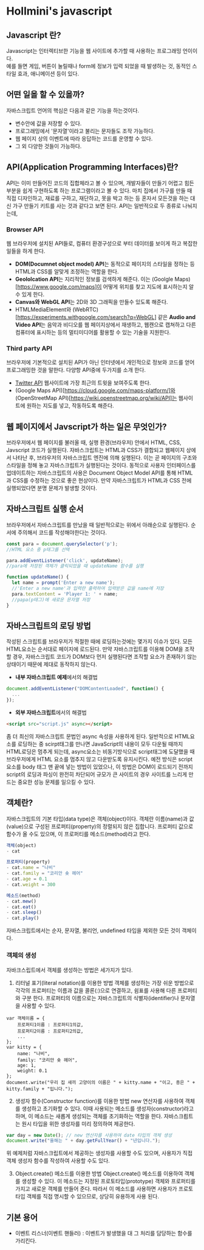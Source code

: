 # Hollmini's javascript

## Javascript 란?
Javascript는 인터렉티브한 기능을 웹 사이트에 추가할 때 사용하는 프로그래밍 언이이다.<br>예를 들면 게임, 버튼이 눌릴때나 form에 정보가 입력 되었을 때 발생하는 것, 동적인 스타일 효과, 애니메이션 등이 있다.

## 어떤 일을 할 수 있을까?
자바스크립트 언어의 핵심은 다음과 같은 기능을 하는것이다.
- 변수안에 값을 저장할 수 있다. 
- 프로그래밍에서 '문자열'이라고 불리는 문자들도 조작 가능하다.
- 웹 페이지 상의 이벤트에 따라 응답하는 코드를 운영할 수 있다.
- 그 외 다양한 것들이 가능하다.

## API(Application Programming Interfaces)란?
API는 이미 만들어진 코드의 집합체라고 볼 수 있으며, 개발자들이 만들기 어렵고 힘든 부분을 쉽게 구현하도록 하는 프로그램이라고 볼 수 있다. 마치 집에서 가구를 만들 때 직접 디자인하고, 재료를 구하고, 재단하고, 못을 박고 하는 등 혼자서 모든것을 하는 대신 가구 만들기 키트를 사는 것과 같다고 보면 된다. API는 일반적으로 두 종류로 나눠지는데,

### Browser API
웹 브라우저에 설치된 API들로, 컴퓨터 환경구성으로 부터 데이터를 보이게 하고 복잡한 일들을 하게 한다.
- **DOM(Documnet object model) API**는 동적으로 페이지의 스타일을 정하는 등 HTML과 CSS를 알맞게 조정하는 역할을 한다.
- **Geololcation API**는 지리적인 정보를 검색하게 해준다. 이는 (Goolgle Maps)[https://www.google.com/maps]이 어떻게 위치를 찾고 지도에 표시하는지 알 수 있게 한다.
- **Canvas와 WebGL API**는 2D와 3D 그래픽을 만들수 있도록 해준다.
- HTMLMediaElement와 (WebRTC)[https://experiments.withgoogle.com/search?q=WebGL] 같은 **Audio and Video API**는 음악과 비디오를 웹 페이지상에서 재생하고, 웹캔으로 캡쳐하고 다른 컴퓨터에 표시하는 등의 멀티미디어를 활용할 수 있는 기술을 지원한다.

### Third party API
브라우저에 기본적으로 설치된 API가 아닌 인터넷에서 개인적으로 정보와 코드를 얻어 프로그래밍한 것을 말한다. 다양항 API중에 두가지를 소개 한다.
- [Twitter API](https://developer.twitter.com/en/docs) 웹사이트에 가장 최근의 트윗을 보여주도록 한다.
- (Google Maps API)[https://cloud.google.com/maps-platform/]와 (OpenStreetMap API)[https://wiki.openstreetmap.org/wiki/API]는 웹사이트에 원하는 지도를 넣고, 작동하도록 해준다.

## 웹 페이지에서 Javscript가 하는 일은 무엇인가?
브라우저에서 웹 페이지를 불러올 때, 실행 환경(브라우저) 안에서 HTML, CSS, Javscript 코드가 실행된다. 자바스크립트는 HTML과 CSS가 결합되고 웹페이지 상에서 나타난 후, 브라우저의 자바스크립트 엔진에 의해 실행된다. 이는 곧 페이지의 구조와 스타일을 정해 놓고 자바스크립트가 실행된다는 것이다.
동적으로 사용자 인터페이스를 업데이트하는 자바스크립트의 사용은 Document Object Model API를 통해 HTML과 CSS를 수정하는 것으로 좋은 현상이다. 만약 자바스크립트가 HTML과 CSS 전에 실행되었다면 분명 문제가 발생할 것이다.

## 자바스크립트 실행 순서
브라우저에서 자바스크립트를 만났을 때 일반적으로는 위에서 아래순으로 실행된다. 순서에 주의해서 코드를 작성해야한다는 것이다.
```javascript
const para = document.querySelector('p');
//HTML 요소 중 p태그를 선택

para.addEventListener('click', updateName);
//para에 저장된 객체가 클릭되었을 때 updateName 함수를 실행

function updateName() {
  let name = prompt('Enter a new name');
  //'Enter a new name'과 입력란 출력하여 입력받은 값을 name에 저장
  para.textContent = 'Player 1: ' + name;
  //papa(p태그)에 새로운 문자열 저장
}
```

## 자바스크립트의 로딩 방법
작성된 스크립트를 브라우저가 적절한 때에 로딩하는것에는 몇가지 이슈가 있다. 모든 HTML요소는 순서대로 페이지에 로드된다. 만약 자바스크립트를 이용해 DOM을 조작할 경우, 자바스크립트 코드가 DOM보다 먼저 실행된다면 조작할 요소가 존재하기 않는 상태이기 때문에 제대로 동작하지 않는다.

- **내부 자바스크립트 예제**에서의 해결법
```javascript
document.addEventListener("DOMContentLoaded", function() {
  ... 
});
```

- **외부 자바스크립트**에서의 해결법
```html
<script src="script.js" async></script>
```
좀 더 최신의 자바스크립트 문법인 async 속성을 사용하게 된다. 일반적으로 HTML요소를 로딩하는 중 scirpt태그를 만나면 JavaScript의 내용이 모두 다운될 때까지 HTML로딩은 멈추게 되는데, async요소는 비동기방식으로 script태그에 도달했을 때 브라우저에게 HTML 요소를 멈추지 않고 다운받도록 유지시킨다.
예전 방식은 script 요소를 body 태그 맨 끝에 넣는 방법이 있었으나, 이 방법은 DOM이 로드되기 전까지 script의 로딩과 파싱이 완전히 차단되어 규모가 큰 사이트의 경우 사이트를 느리게 만드는 중요한 성능 문제를 일으킬 수 있다.


## 객체란?
자바스크립트의 기본 타입(data type)은 객체(object)이다. 객체란 이름(name)과 값(value)으로 구성된 프로퍼티(property)의 정렬되지 않은 집합니다. 프로퍼티 값으로 함수가 올 수도 있으며, 이 프로퍼티를 메소드(method)라고 한다.
```javascript
객체(object)
- cat

프로퍼티(property)
- cat.name = "나비"
- cat.family = "코리안 숏 헤어"
- cat.age = 0.1
- cat.weight = 300

메소드(method)
- cat.mew()
- cat.eat()
- cat.sleep()
- cat.play()
``` 
자바스크립트에서는 순자, 문자열, 불리언, undefined 타입을 제외한 모든 것이 객체이다. 

### 객체의 생성
자바크스립트에서 객체를 생성하는 방법은 세가지가 있다.

1. 리터널 표기(literal notation)를 이용한 방법
객체를 생성하는 가장 쉬운 방법으로 각각의 프로퍼티는 이름과 값을 콜론(:)으로 연결하고, 쉼표를 사용해 다른 프로퍼티와 구분 한다. 프로퍼티의 이름으로는 자바스크립트의 식별자(identifier)나 문자열을 사용할 수 있다.
```javacsript
var 객체이름 = {
    프로퍼티1이름 : 프로퍼티1의값,
    프로퍼티2이름 : 프로퍼티2의값,
    ...
};
var kitty = {
    name: "나비",
    family: "코리안 숏 헤어",
    age: 1,
    weight: 0.1
};
document.write("우리 집 새끼 고양이의 이름은 " + kitty.name + "이고, 종은 " + kitty.family + "입니다.");
```

2. 생성자 함수(Constructor function)를 이용한 방법
new 연산자를 사용하여 객체를 생성하고 초기화할 수 있다.
이때 사용되는 메소드를 생성자(constructor)라고 하며, 이 메소드는 새롭게 생성되는 객체를 초기화하는 역할을 한다. 자바스크릡트는 원시 타입을 위한 생성자를 미리 정의하여 제공한다.
```javascript
var day = new Date(); // new 연산자를 사용하여 date 타입의 객체 생성
document.write("올해는 " + day.getFullYear() + "년입니다.");
```
위 예제처럼 자바스크립트에서 제공하는 생성자를 사용할 수도 있으며, 사용자가 직접 객체 생성자 함수를 작성하여 사용할 수도 있다.

3. Object.create() 메소드를 이용한 방법
Object.create() 메소드를 이용하여 객체를 생성할 수 있다. 이 메소드는 지정된 프로토타입(prototype) 객체와 프로퍼티를 가지고 새로운 객체를 만들어 준다. 따라서 이 메소드를 사용하면 사용자가 프로토타입 객체를 직접 명시할 수 있으므로, 상당히 유용하게 사용 된다. 


## 기본 용어
- 이벤트 리스너(이벤트 핸들러) : 이벤트가 발생했을 대 그 처리를 담당하는 함수를 가리킨다.